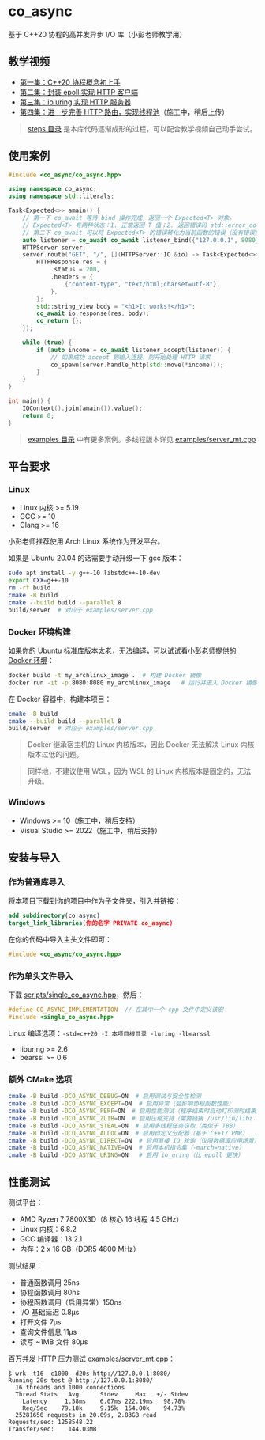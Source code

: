 # co_async

基于 C++20 协程的高并发异步 I/O 库（小彭老师教学用）

## 教学视频

- [第一集：C++20 协程概念初上手](https://www.bilibili.com/video/BV1Yz421Z7rZ)
- [第二集：封装 epoll 实现 HTTP 客户端](https://www.bilibili.com/video/BV18t421G7fD)
- [第三集：io uring 实现 HTTP 服务器](https://www.bilibili.com/video/BV1yD421H7KY)
- [第四集：进一步完善 HTTP 路由，实现线程池](https://space.bilibili.com/263032155)（施工中，稍后上传）

> [steps 目录](steps) 是本库代码逐渐成形的过程，可以配合教学视频自己动手尝试。

## 使用案例

```cpp
#include <co_async/co_async.hpp>

using namespace co_async;
using namespace std::literals;

Task<Expected<>> amain() {
    // 第一下 co_await 等待 bind 操作完成，返回一个 Expected<T> 对象。
    // Expected<T> 有两种状态：1. 正常返回 T 值；2. 返回错误码 std::error_code
    // 第二下 co_await 可以将 Expected<T> 的错误转化为当前函数的错误（没有错误则照常返回 T）：
    auto listener = co_await co_await listener_bind({"127.0.0.1", 8080});
    HTTPServer server;
    server.route("GET", "/", [](HTTPServer::IO &io) -> Task<Expected<>> {
        HTTPResponse res = {
            .status = 200,
            .headers = {
                {"content-type", "text/html;charset=utf-8"},
            },
        };
        std::string_view body = "<h1>It works!</h1>";
        co_await io.response(res, body);
        co_return {};
    });

    while (true) {
        if (auto income = co_await listener_accept(listener)) {
            // 如果成功 accept 到输入连接，则开始处理 HTTP 请求
            co_spawn(server.handle_http(std::move(*income)));
        }
    }
}

int main() {
    IOContext().join(amain()).value();
    return 0;
}
```

> [examples 目录](examples) 中有更多案例。多线程版本详见 [examples/server_mt.cpp](examples/server_mt.cpp)

## 平台要求

### Linux

- Linux 内核 >= 5.19
- GCC >= 10
- Clang >= 16

小彭老师推荐使用 Arch Linux 系统作为开发平台。

如果是 Ubuntu 20.04 的话需要手动升级一下 gcc 版本：

```bash
sudo apt install -y g++-10 libstdc++-10-dev
export CXX=g++-10
rm -rf build
cmake -B build
cmake --build build --parallel 8
build/server  # 对应于 examples/server.cpp
```

### Docker 环境构建

如果你的 Ubuntu 标准库版本太老，无法编译，可以试试看小彭老师提供的 [Docker 环境](Dockerfile)：

```bash
docker build -t my_archlinux_image .  # 构建 Docker 镜像
docker run -it -p 8080:8080 my_archlinux_image   # 运行并进入 Docker 镜像，映射端口 8080 到本机
```

在 Docker 容器中，构建本项目：

```bash
cmake -B build
cmake --build build --parallel 8
build/server  # 对应于 examples/server.cpp
```

> Docker 继承宿主机的 Linux 内核版本，因此 Docker 无法解决 Linux 内核版本过低的问题。

> 同样地，不建议使用 WSL，因为 WSL 的 Linux 内核版本是固定的，无法升级。

### Windows

- Windows >= 10（施工中，稍后支持）
- Visual Studio >= 2022（施工中，稍后支持）

## 安装与导入

### 作为普通库导入

将本项目下载到你的项目中作为子文件夹，引入并链接：

```cmake
add_subdirectory(co_async)
target_link_libraries(你的名字 PRIVATE co_async)
```

在你的代码中导入主头文件即可：

```cpp
#include <co_async/co_async.hpp>
```

### 作为单头文件导入

下载 [scripts/single_co_async.hpp](scripts/single_co_async.hpp)，然后：

```cpp
#define CO_ASYNC_IMPLEMENTATION  // 在其中一个 cpp 文件中定义该宏
#include <single_co_async.hpp>
```

Linux 编译选项：`-std=c++20 -I 本项目根目录 -luring -lbearssl`

- liburing >= 2.6
- bearssl >= 0.6

### 额外 CMake 选项

```bash
cmake -B build -DCO_ASYNC_DEBUG=ON  # 启用调试与安全性检测
cmake -B build -DCO_ASYNC_EXCEPT=ON  # 启用异常（会影响协程函数性能）
cmake -B build -DCO_ASYNC_PERF=ON  # 启用性能测试（程序结束时自动打印测时结果）
cmake -B build -DCO_ASYNC_ZLIB=ON  # 启用压缩支持（需要链接 /usr/lib/libz.so）
cmake -B build -DCO_ASYNC_STEAL=ON  # 启用多线程任务窃取（类似于 TBB）
cmake -B build -DCO_ASYNC_ALLOC=ON  # 启用自定义分配器（基于 C++17 PMR）
cmake -B build -DCO_ASYNC_DIRECT=ON  # 启用直接 IO 轮询（仅限数据库应用场景）
cmake -B build -DCO_ASYNC_NATIVE=ON  # 启用本机指令集（-march=native）
cmake -B build -DCO_ASYNC_URING=ON   # 启用 io_uring（比 epoll 更快）
```

## 性能测试

测试平台：

- AMD Ryzen 7 7800X3D（8 核心 16 线程 4.5 GHz）
- Linux 内核：6.8.2
- GCC 编译器：13.2.1
- 内存：2 x 16 GB（DDR5 4800 MHz）

测试结果：

- 普通函数调用 25ns
- 协程函数调用 80ns
- 协程函数调用（启用异常）150ns
- I/O 基础延迟 0.8µs
- 打开文件 7µs
- 查询文件信息 11µs
- 读写 ~1MB 文件 80µs

百万并发 HTTP 压力测试 [examples/server_mt.cpp](examples/server_mt.cpp)：

```
$ wrk -t16 -c1000 -d20s http://127.0.0.1:8080/
Running 20s test @ http://127.0.0.1:8080/
  16 threads and 1000 connections
  Thread Stats   Avg      Stdev     Max   +/- Stdev
    Latency     1.58ms    6.07ms 222.19ms   98.78%
    Req/Sec    79.18k     9.15k  154.00k    94.73%
  25281650 requests in 20.09s, 2.83GB read
Requests/sec: 1258548.22
Transfer/sec:    144.03MB
```
